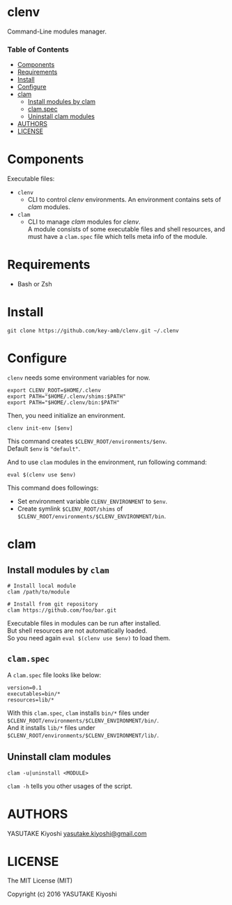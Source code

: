 # clenv

Command-Line modules manager.

### Table of Contents

* [Components](#components)
* [Requirements](#requirements)
* [Install](#install)
* [Configure](#configure)
* [clam](#clam)
  * [Install modules by clam](#install-modules-by-clam)
  * [clam\.spec](#clamspec)
  * [Uninstall clam modules](#uninstall-clam-modules)
* [AUTHORS](#authors)
* [LICENSE](#license)

# Components

Executable files:

- `clenv`
  - CLI to control _clenv_ environments. An environment contains sets of _clam_ modules.
- `clam`
  - CLI to manage _clam_ modules for _clenv_.  
  A module consists of some executable files and shell resources, and must have a `clam.spec` file which tells meta info of the module.

# Requirements

- Bash or Zsh

# Install

```
git clone https://github.com/key-amb/clenv.git ~/.clenv
```

# Configure

`clenv` needs some environment variables for now.

```
export CLENV_ROOT=$HOME/.clenv
export PATH="$HOME/.clenv/shims:$PATH"
export PATH="$HOME/.clenv/bin:$PATH"
```

Then, you need initialize an environment.

```
clenv init-env [$env]
```

This command creates `$CLENV_ROOT/environments/$env`.  
Default `$env` is `"default"`.

And to use `clam` modules in the environment, run following command:

```
eval $(clenv use $env)
```

This command does followings:

- Set environment variable `CLENV_ENVIRONMENT` to `$env`.
- Create symlink `$CLENV_ROOT/shims` of `$CLENV_ROOT/environments/$CLENV_ENVIRONMENT/bin`.

# clam

## Install modules by `clam`

```
# Install local module
clam /path/to/module

# Install from git repository
clam https://github.com/foo/bar.git
```

Executable files in modules can be run after installed.  
But shell resources are not automatically loaded.  
So you need again `eval $(clenv use $env)` to load them.

## `clam.spec`

A `clam.spec` file looks like below:

```
version=0.1
executables=bin/*
resources=lib/*
```

With this `clam.spec`, `clam` installs `bin/*` files under `$CLENV_ROOT/environments/$CLENV_ENVIRONMENT/bin/`.  
And it installs `lib/*` files under `$CLENV_ROOT/environments/$CLENV_ENVIRONMENT/lib/`.

## Uninstall clam modules

```
clam -u|uninstall <MODULE>
```

`clam -h` tells you other usages of the script.

# AUTHORS

YASUTAKE Kiyoshi <yasutake.kiyoshi@gmail.com>

# LICENSE

The MIT License (MIT)

Copyright (c) 2016 YASUTAKE Kiyoshi